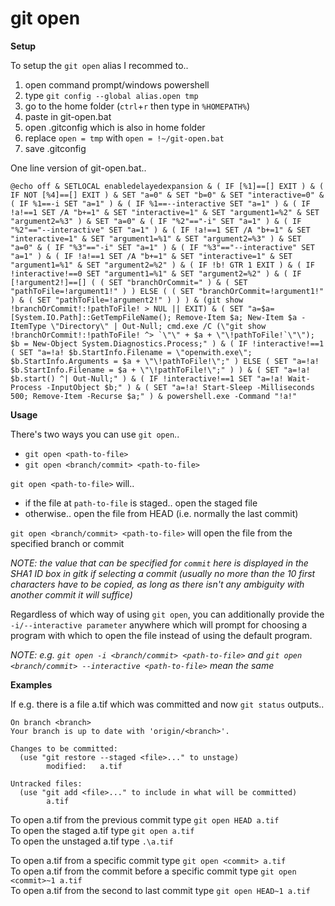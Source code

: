 # git open

**Setup**

To setup the `git open` alias I recommed to..
1. open command prompt/windows powershell
2. type `git config --global alias.open tmp`
3. go to the home folder (`ctrl`+`r` then type in `%HOMEPATH%`)
4. paste in git-open.bat
5. open .gitconfig which is also in home folder
6. replace `open = tmp` with `open = !~/git-open.bat`
7. save .gitconfig

One line version of git-open.bat..
```
@echo off & SETLOCAL enabledelayedexpansion & ( IF [%1]==[] EXIT ) & ( IF NOT [%4]==[] EXIT ) & SET "a=0" & SET "b=0" & SET "interactive=0" & ( IF %1==-i SET "a=1" ) & ( IF %1==--interactive SET "a=1" ) & ( IF !a!==1 SET /A "b+=1" & SET "interactive=1" & SET "argument1=%2" & SET "argument2=%3" ) & SET "a=0" & ( IF "%2"=="-i" SET "a=1" ) & ( IF "%2"=="--interactive" SET "a=1" ) & ( IF !a!==1 SET /A "b+=1" & SET "interactive=1" & SET "argument1=%1" & SET "argument2=%3" ) & SET "a=0" & ( IF "%3"=="-i" SET "a=1" ) & ( IF "%3"=="--interactive" SET "a=1" ) & ( IF !a!==1 SET /A "b+=1" & SET "interactive=1" & SET "argument1=%1" & SET "argument2=%2" ) & ( IF !b! GTR 1 EXIT ) & ( IF !interactive!==0 SET "argument1=%1" & SET "argument2=%2" ) & ( IF [!argument2!]==[] ( ( SET "branchOrCommit=" ) & ( SET "pathToFile=!argument1!" ) ) ELSE ( ( SET "branchOrCommit=!argument1!" ) & ( SET "pathToFile=!argument2!" ) ) ) & (git show !branchOrCommit!:!pathToFile! > NUL || EXIT) & ( SET "a=$a=[System.IO.Path]::GetTempFileName(); Remove-Item $a; New-Item $a -ItemType \"Directory\" | Out-Null; cmd.exe /C (\"git show !branchOrCommit!:!pathToFile! ^> `\"\" + $a + \"\!pathToFile!`\"\"); $b = New-Object System.Diagnostics.Process;" ) & ( IF !interactive!==1 ( SET "a=!a! $b.StartInfo.Filename = \"openwith.exe\"; $b.StartInfo.Arguments = $a + \"\!pathToFile!\";" ) ELSE ( SET "a=!a! $b.StartInfo.Filename = $a + \"\!pathToFile!\";" ) ) & ( SET "a=!a! $b.start() ^| Out-Null;" ) & ( IF !interactive!==1 SET "a=!a! Wait-Process -InputObject $b;" ) & ( SET "a=!a! Start-Sleep -Milliseconds 500; Remove-Item -Recurse $a;" ) & powershell.exe -Command "!a!"
```

**Usage**

There's two ways you can use `git open`..  
* `git open <path-to-file>`
* `git open <branch/commit> <path-to-file>`

`git open <path-to-file>` will..
* if the file at `path-to-file` is staged.. open the staged file
* otherwise.. open the file from HEAD (i.e. normally the last commit)

`git open <branch/commit> <path-to-file>` will open the file from the specified branch or commit

*NOTE: the value that can be specified for `commit` here is displayed in the SHA1 ID box in gitk if selecting a commit (usually no more than the 10 first characters have to be copied, as long as there isn't any ambiguity with another commit it will suffice)*

Regardless of which way of using `git open`, you can additionally provide the `-i/--interactive parameter` anywhere which will prompt for choosing a program with which to open the file instead of using the default program.

*NOTE: e.g. `git open -i <branch/commit> <path-to-file>` and `git open <branch/commit> --interactive <path-to-file>` mean the same*

**Examples**

If e.g. there is a file a.tif which was committed and now `git status` outputs..
```
On branch <branch>
Your branch is up to date with 'origin/<branch>'.

Changes to be committed:
  (use "git restore --staged <file>..." to unstage)
        modified:   a.tif

Untracked files:
  (use "git add <file>..." to include in what will be committed)
        a.tif
```
To open a.tif from the previous commit type `git open HEAD a.tif`  
To open the staged a.tif type `git open a.tif`  
To open the unstaged a.tif type `.\a.tif`

To open a.tif from a specific commit type `git open <commit> a.tif`  
To open a.tif from the commit before a specific commit type `git open <commit>~1 a.tif`  
To open a.tif from the second to last commit type `git open HEAD~1 a.tif`